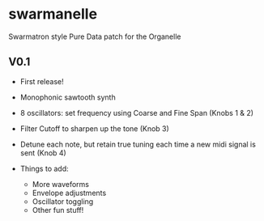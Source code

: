 # swarmanelle
Swarmatron style Pure Data patch for the Organelle

V0.1
--- 

- First release!

- Monophonic sawtooth synth

- 8 oscillators: set frequency using Coarse and Fine Span (Knobs 1 & 2)

- Filter Cutoff to sharpen up the tone (Knob 3)

- Detune each note, but retain true tuning each time a new midi signal is sent (Knob 4)

- Things to add:
	+ More waveforms
	+ Envelope adjustments
	+ Oscillator toggling
	+ Other fun stuff! 